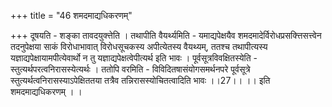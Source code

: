 +++
title = "46 शमदमाद्यधिकरणम्"

+++
दूषयति - शङ्का तावदयुक्त्तेति । तथापीति वैयर्थ्यमिति - यमाद्यपेक्षयैव शमदमादेर्विरोधप्रसक्त्तिसत्त्वेन तदनुपेक्षया साकं विरोधाभावात् विरोधसूचकस्य अपीत्येतस्य वैयथ्यम्, ततश्च तथापीत्यस्य यज्ञाद्यपेक्षायामपीत्येवार्थो न तु यज्ञाद्यपेक्षत्वेपीत्यर्थ इति भावः । पूर्वसूत्रविवक्षितस्येति - स्तुत्यर्थपरत्वनिरासस्येत्यर्थः । ततोपि वरमिति - विविदितषासंयोगसमर्थनपरे पूर्वसूत्रे स्तुत्यर्थत्वनिरासस्याऽपेक्षिततया तत्रैव तन्निरासस्योचितत्वादिति भावः ।।27।। ।। इति शमदमाद्यधिकरणम् । ।